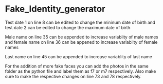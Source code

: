 # Fake_Identity_generator
Test date 1 on line 8 can be edited to change the mininum date of birth and test date 2 can be edited to change the maximum date of birth

Male name on line 35 can be appended to increase variablity of male names and female name on line 36 can be appened to increase variablity of female names

Last name on line 45 can be appended to increase variablity of last name

For the addition of more fake faces you can add the photos in the same folder as the python file and label them as f7 or m7 respectively. Also make sure to make the respective changes on line 73 and 78 respectively. 
